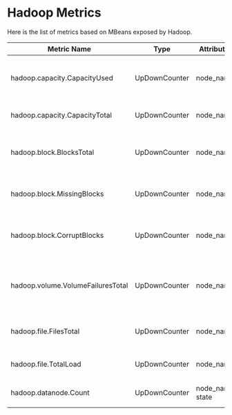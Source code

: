 # Hadoop Metrics

Here is the list of metrics based on MBeans exposed by Hadoop.

| Metric Name                       | Type          | Attributes       | Description                                           |
|-----------------------------------|---------------|------------------|-------------------------------------------------------|
| hadoop.capacity.CapacityUsed      | UpDownCounter | node_name        | Current used capacity across all data nodes           |
| hadoop.capacity.CapacityTotal     | UpDownCounter | node_name        | Current raw capacity of data nodes                    |
| hadoop.block.BlocksTotal          | UpDownCounter | node_name        | Current number of allocated blocks in the system      |
| hadoop.block.MissingBlocks        | UpDownCounter | node_name        | Current number of missing blocks                      |
| hadoop.block.CorruptBlocks        | UpDownCounter | node_name        | Current number of blocks with corrupt replicas        |
| hadoop.volume.VolumeFailuresTotal | UpDownCounter | node_name        | Total number of volume failures across all data nodes |
| hadoop.file.FilesTotal            | UpDownCounter | node_name        | Current number of files and directories               |
| hadoop.file.TotalLoad             | UpDownCounter | node_name        | Current number of connection                          |
| hadoop.datanode.Count             | UpDownCounter | node_name, state | The Number of data nodes                              |
